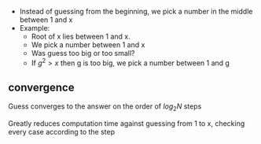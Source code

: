 - Instead of guessing from the beginning, we pick a number in the middle between 1 and x
- Example:
	- Root of x lies between 1 and x.
	- We pick a number between 1 and x
	- Was guess too big or too small?
	- If $g^2 > x$ then g is too big, we pick a number between 1 and g
## convergence
Guess converges to the answer on the order of $log_2N$ steps

Greatly reduces computation time against guessing from 1 to x, checking every case according to the step